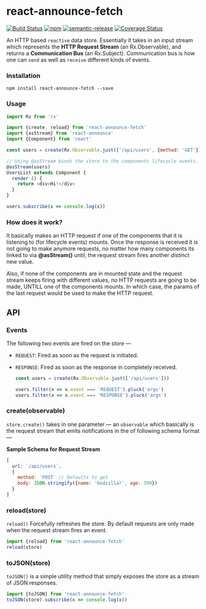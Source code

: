 # react-announce-fetch
[![Build Status][travis-svg]][travis]
[![npm][npm-svg]][npm]
[![semantic-release][semantic-release-svg]][semantic-release]
[![Coverage Status][coverage-svg]][coverage]

[travis-svg]:           https://travis-ci.org/tusharmath/react-announce-fetch.svg?branch=master
[travis]:               https://travis-ci.org/tusharmath/react-announce-fetch
[semantic-release-svg]: https://img.shields.io/badge/%20%20%F0%9F%93%A6%F0%9F%9A%80-semantic--release-e10079.svg
[semantic-release]:     https://github.com/semantic-release/semantic-release
[coverage-svg]:         https://coveralls.io/repos/github/tusharmath/react-announce-fetch/badge.svg?branch=master
[coverage]:             https://coveralls.io/github/tusharmath/react-announce-fetch?branch=master
[npm-svg]:              https://img.shields.io/npm/v/react-announce-fetch.svg
[npm]:                  https://www.npmjs.com/package/react-announce-fetch


An HTTP based `reactive` data store. Essentially it takes in an input stream  which represents the **HTTP Request Stream** (an Rx.Observable), and returns a **Communication Bus** (an Rx.Subject). Communication bus is how one can `send` as well as `receive` different kinds of events.

### Installation
```
npm install react-announce-fetch --save
```

### Usage


```javascript
import Rx from 'rx'

import {create, reload} from 'react-announce-fetch'
import {asStream} from 'react-announce'
import {Component} from 'react'

const users = create(Rx.Observable.just(['/api/users', {method: 'GET'}]))

// Using @asStream binds the store to the components lifecycle events.  
@asStream(users)
UsersList extends Component {
  render () {
    return <div>Hi!</div>
  }
}

users.subscribe(x => console.log(x))

```

### How does it work?
[asStream]: https://github.com/tusharmath/react-announce#asstream

It basically makes an HTTP request if one of the components that it is listening to (for lifecycle events) mounts. Once the response is received it is not going to make anymore requests, no matter how many components its linked to via **@asStream()** until, the request stream fires another *distinct* new value.

Also, if none of the components are in mounted state and the request stream keeps firing with different values, no HTTP requests are going to be made, UNTILL one of the components mounts. In which case, the params of the last request would be used to make the HTTP request.


## API

### Events
The following two events are fired on the store —
- `REQUEST`: Fired as soon as the request is initiated.
- `RESPONSE`: Fired as soon as the response in completely received.

  ```javascript
  const users = create(Rx.Observable.just(['/api/users']))

  users.filter(x => x.event === 'REQUEST').pluck('args')
  users.filter(x => x.event === 'RESPONSE').pluck('args')
  ```

### create(observable)
`store.create()` takes in one parameter — an `observable` which basically is the request stream that emits notifications in the of following schema format —

**Sample Schema for Request Stream**
```javascript
[
  url: `/api/users`,
  {  
    method: `POST` // Defaults to get
    body: JSON.stringify({name: 'Godzilla!', age: 390})
  }
]
```
### reload(store)
`reload()` Forcefully refreshes the store. By default requests are only made when the request stream fires an event.

```javascript
import {reload} from 'react-announce-fetch'
reload(store)
```

### toJSON(store)
`toJSON()` is a simple utility method that simply exposes the store as a stream of JSON responses.

```javascript
import {toJSON} from 'react-announce-fetch'
toJSON(store).subscribe(x => console.log(x))
```
